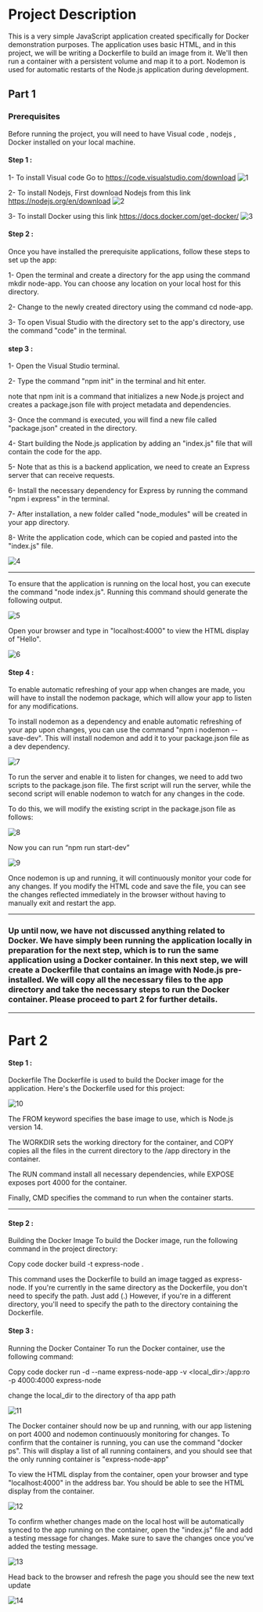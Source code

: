 # Project Description

This is a very simple JavaScript application created specifically for Docker demonstration purposes. The application uses basic HTML, and in this project, we will be writing a Dockerfile to build an image from it. We'll then run a container with a persistent volume and map it to a port.
Nodemon is used for automatic restarts of the Node.js application during development.


## Part 1

### Prerequisites
Before running the project, you will need to have Visual code ,  nodejs , Docker installed on your local machine. 

#### Step 1 :
1- To install Visual code Go to   https://code.visualstudio.com/download
![1](https://user-images.githubusercontent.com/88173933/230760326-3e792f6d-708b-4290-a85e-2c5cf036fe9c.png)


2- To install Nodejs, First download  Nodejs from this link https://nodejs.org/en/download
![2](https://user-images.githubusercontent.com/88173933/230760345-366eec66-f522-43ce-85b7-17974934585f.png)


3- To install Docker using this link https://docs.docker.com/get-docker/
![3](https://user-images.githubusercontent.com/88173933/230760366-3b937b4e-e154-4b41-ac4a-237ee6c6df4f.png)



####  Step 2 :
Once you have installed the prerequisite applications, follow these steps to set up the app:

1- Open the terminal and create a directory for the app using the command mkdir node-app. You can choose any location on your local host for this directory.

2- Change to the newly created directory using the command cd node-app.


3- To open Visual Studio with the directory set to the app's directory, use the command "code" in the terminal.


####  step 3 :

1- Open the Visual Studio terminal.

2- Type the command "npm init" in the terminal and hit enter.

note that npm init is a command that initializes a new Node.js project and creates a package.json file with project metadata and dependencies.

3-  Once the command is executed, you will find a new file called "package.json" created in the directory.

4-  Start building the Node.js application by adding an "index.js" file that will contain the code for the app.

5- Note that as this is a backend application, we need to create an Express server that can receive requests.

6- Install the necessary dependency for Express by running the command "npm i express" in the terminal.

7- After installation, a new folder called "node_modules" will be created in your app directory.

8- Write the application code, which can be copied and pasted into the "index.js" file.

![4](https://user-images.githubusercontent.com/88173933/230760533-977eee16-280d-4f78-8e93-4c547b290a1f.png)


------------

To ensure that the application is running on the local host, you can execute the command "node index.js". Running this command should generate the following output.


![5](https://user-images.githubusercontent.com/88173933/230760384-2bbddde6-a397-498b-a981-99fc4edc540e.png)




Open your browser and type in "localhost:4000" to view the HTML display of "Hello".


![6](https://user-images.githubusercontent.com/88173933/230760409-5d955d1d-ff61-4f86-9839-9a55e5db4fe1.png)



#### Step 4 :

To enable automatic refreshing of your app when changes are made, you will have to install the nodemon package, which will allow your app to listen for any modifications.


To install nodemon as a dependency and enable automatic refreshing of your app upon changes, you can use the command "npm i nodemon --save-dev". This will install nodemon and add it to your package.json file as a dev dependency.



![7](https://user-images.githubusercontent.com/88173933/230760437-561ee66a-abcf-4b16-b6cb-73b89c5effc5.png)



To run the server and enable it to listen for changes, we need to add two scripts to the package.json file. The first script will run the server, while the second script will enable nodemon to watch for any changes in the code.

To do this, we will modify the existing script in the package.json file as follows:


![8](https://user-images.githubusercontent.com/88173933/230760458-557ac90b-33f1-489e-a539-b9803fe68233.png)





Now you can run “npm run start-dev”



![9](https://user-images.githubusercontent.com/88173933/230760664-4d1d5ac3-ca5b-4820-8b43-77aa89e6f7cb.png)


Once nodemon is up and running, it will continuously monitor your code for any changes. If you modify the HTML code and save the file, you can see the changes reflected immediately in the browser without having to manually exit and restart the app.

------------

### Up until now, we have not discussed anything related to Docker. We have simply been running the application locally in preparation for the next step, which is to run the same application using a Docker container. In this next step, we will create a Dockerfile that contains an image with Node.js pre-installed. We will copy all the necessary files to the app directory and take the necessary steps to run the Docker container. Please proceed to part 2 for further details.


------------

#  Part 2 
#### Step 1 :
Dockerfile
The Dockerfile is used to build the Docker image for the application. Here's the Dockerfile used for this project:


![10](https://user-images.githubusercontent.com/88173933/230760670-827bf09f-5900-4363-9a22-4b62d6416373.png)




The FROM keyword specifies the base image to use, which is Node.js version 14.

 The WORKDIR sets the working directory for the container, and COPY copies all the files in the current directory to the /app directory in the container. 

The RUN command install all necessary dependencies, while EXPOSE exposes port 4000 for the container. 

Finally, CMD specifies the command to run when the container starts.


------------

#### Step 2 :
Building the Docker Image
To build the Docker image, run the following command in the project directory:



Copy code
docker build -t express-node .

This command uses the Dockerfile to build an image tagged as express-node.
If you're currently in the same directory as the Dockerfile, you don't need to specify the path. Just add (.) 
 However, if you're in a different directory, you'll need to specify the path to the directory containing the Dockerfile.

#### Step 3 :
Running the Docker Container
To run the Docker container, use the following command:

Copy code
docker run -d --name express-node-app -v <local_dir>:/app:ro -p 4000:4000 express-node

change the local_dir to the directory of tha app path 

![11](https://user-images.githubusercontent.com/88173933/230760680-2c701950-bde2-440e-9ccc-68c92c01da2b.png)



The Docker container should now be up and running, with our app listening on port 4000 and nodemon continuously monitoring for changes. To confirm that the container is running, you can use the command "docker ps". This will display a list of all running containers, and you should see that the only running container is "express-node-app"

To view the HTML display from the container, open your browser and type "localhost:4000" in the address bar. You should be able to see the HTML display from the container.


![12](https://user-images.githubusercontent.com/88173933/230760773-32ac8d21-f604-4f60-b8fa-f12af6cd86a4.png)


To confirm whether changes made on the local host will be automatically synced to the app running on the container, open the "index.js" file and add a testing message for changes. Make sure to save the changes once you've added the testing message.

![13](https://user-images.githubusercontent.com/88173933/230760793-52397552-1553-452a-bb42-d8cdcc372528.png)


Head back to the browser and refresh the page you should see the new text update

![14](https://user-images.githubusercontent.com/88173933/230760808-91111c88-0d95-469d-a57d-caa283d95907.png)



